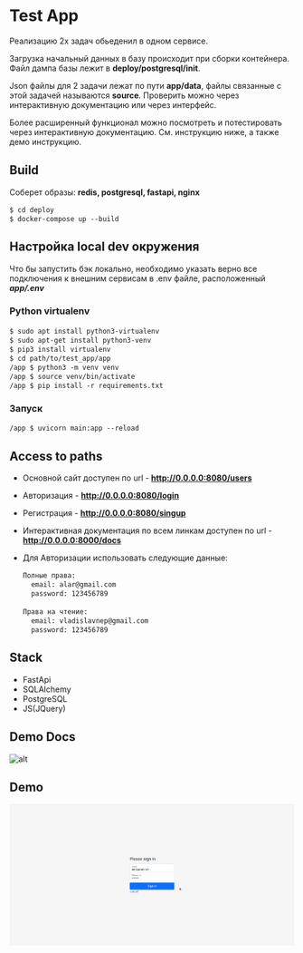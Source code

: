 # Test App
Реализацию 2х задач обьеденил в одном сервисе. 

Загрузка начальный данных в базу происходит при сборки контейнера.
Файл дампа базы лежит в **deploy/postgresql/init**.

Json файлы для 2 задачи лежат по пути **app/data**, 
файлы связанные с этой задачей называются **source**.
Проверить можно через интерактивную документацию или через интерфейс.

Более расширенный функционал можно посмотреть и потестировать через интерактивную документацию. 
См. инструкцию ниже, а также демо инструкцию.

## Build
Соберет образы: **redis, postgresql, fastapi, nginx** 

    $ cd deploy
    $ docker-compose up --build

## Настройка local dev окружения
Что бы запустить бэк локально, 
необходимо указать верно все подключения к внешним сервисам в .env файле, расположенный ***app/.env***

### Python virtualenv
    $ sudo apt install python3-virtualenv
    $ sudo apt-get install python3-venv
    $ pip3 install virtualenv
    $ cd path/to/test_app/app
    /app $ python3 -m venv venv
    /app $ source venv/bin/activate
    /app $ pip install -r requirements.txt

### Запуск
    /app $ uvicorn main:app --reload

## Access to paths

* Основной сайт доступен по url - **http://0.0.0.0:8080/users**
* Авторизация - **http://0.0.0.0:8080/login**
* Регистрация - **http://0.0.0.0:8080/singup**
* Интерактивная документация по всем линкам доступен по url - **http://0.0.0.0:8000/docs**
* Для Авторизации использовать следующие данные:
        
      Полные права:
        email: alar@gmail.com
        password: 123456789
  
      Права на чтение:
        email: vladislavnep@gmail.com
        password: 123456789

## Stack
* FastApi
* SQLAlchemy
* PostgreSQL
* JS(JQuery)

## Demo Docs
![alt](demo_docs.gif)

## Demo
![alt](demo.gif)